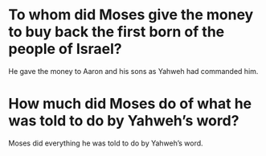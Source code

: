 # To whom did Moses give the money to buy back the first born of the people of Israel?

He gave the money to Aaron and his sons as Yahweh had commanded him.

# How much did Moses do of what he was told to do by Yahweh’s word?

Moses did everything he was told to do by Yahweh’s word.
